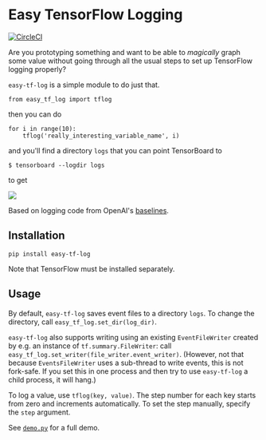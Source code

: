 # Easy TensorFlow Logging

[![CircleCI](https://circleci.com/gh/mrahtz/easy-tf-log.svg?style=shield)](https://circleci.com/gh/mrahtz/easy-tf-log)

Are you prototyping something and want to be able to _magically_ graph some value
without going through all the usual steps to set up TensorFlow logging properly?

`easy-tf-log` is a simple module to do just that.

```
from easy_tf_log import tflog
```

then you can do

```
for i in range(10):
    tflog('really_interesting_variable_name', i)
```

and you'll find a directory `logs` that you can point TensorBoard to

`$ tensorboard --logdir logs`

to get

![](https://github.com/mrahtz/easy-tf-log/blob/master/tensorboard_screenshot.png)

Based on logging code from OpenAI's [baselines](https://github.com/openai/baselines).

## Installation

`pip install easy-tf-log`

Note that TensorFlow must be installed separately.

## Usage

By default, `easy-tf-log` saves event files to a directory `logs`.
To change the directory, call `easy_tf_log.set_dir(log_dir)`.

`easy-tf-log` also supports writing using an existing `EventFileWriter` created
by e.g. an instance of `tf.summary.FileWriter`: call
`easy_tf_log.set_writer(file_writer.event_writer)`. (However, not that because
`EventsFileWriter` uses a sub-thread to write events, this is not fork-safe. If
you set this in one process and then try to use `easy-tf-log` a child process,
it will hang.)

To log a value, use `tflog(key, value)`. The step number for each key starts from zero
and increments automatically. To set the step manually, specify the `step`
argument.

See [`demo.py`](demo.py) for a full demo.

